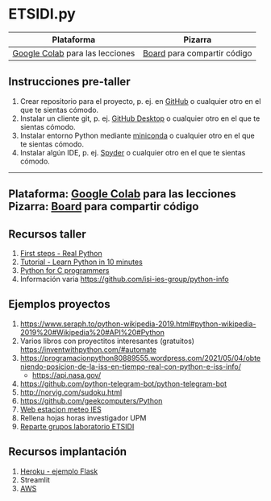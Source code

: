 # ETSIDI.py

| Plataforma  | Pizarra |
| ----------- | ----------- |
| [Google Colab](https://colab.research.google.com/) para las lecciones| [Board](https://board.net/p/etsidi.py) para compartir código|

## Instrucciones pre-taller
1. Crear repositorio para el proyecto, p. ej. en [GitHub](https://github.com/) o cualquier otro en el que te sientas cómodo.
2. Instalar un cliente git, p. ej. [GitHub Desktop](https://desktop.github.com/) o cualquier otro en el que te sientas cómodo.
3. Instalar entorno Python mediante [miniconda](https://github.com/isi-ies-group/python-info#miniconda) o cualquier otro en el que te sientas cómodo.
4. Instalar algún IDE, p. ej. [Spyder](https://github.com/isi-ies-group/python-info#ide---spyder) o cualquier otro en el que te sientas cómodo.

---
Plataforma: [Google Colab](https://colab.research.google.com/) para las lecciones
Pizarra: [Board](https://board.net/p/etsidi.py) para compartir código
---

## Recursos taller

1. [First steps - Real Python](https://realpython.com/python-first-steps/)
2. [Tutorial - Learn Python in 10 minutes](https://www.stavros.io/tutorials/python/)
3. [Python for C programmers](https://engineering.purdue.edu/~milind/datascience/2018spring/notes/lecture-2.pdf)
4. Información varia https://github.com/isi-ies-group/python-info

## Ejemplos proyectos
1. https://www.seraph.to/python-wikipedia-2019.html#python-wikipedia-2019%20#Wikipedia%20#API%20#Python
2. Varios libros con proyectitos interesantes (gratuitos) https://inventwithpython.com/#automate
3. https://programacionpython80889555.wordpress.com/2021/05/04/obteniendo-posicion-de-la-iss-en-tiempo-real-con-python-e-iss-info/
    * https://api.nasa.gov/
4. https://github.com/python-telegram-bot/python-telegram-bot
5. http://norvig.com/sudoku.html
6. https://github.com/geekcomputers/Python
7. [Web estacion meteo IES](https://helios.ies.upm.es/)
8. Rellena hojas horas investigador UPM
9. [Reparte grupos laboratorio ETSIDI]()

## Recursos implantación
1. [Heroku - ejemplo Flask](https://realpython.com/flask-by-example-part-1-project-setup/)
2. Streamlit
3. [AWS](https://realpython.com/python-boto3-aws-s3/)
